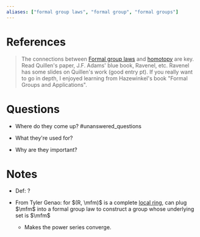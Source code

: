 ```yaml
---
aliases: ["formal group laws", "formal group", "formal groups"]
---
```


# References

> The connections between [Formal group laws](../zettelkasten/Formal%20group.md) and [homotopy](Chromatic%20homotopy%20theory) are key. Read Quillen's paper, J.F. Adams' blue book, Ravenel, etc. Ravenel has some slides on Quillen's work (good entry pt). If you really want to go in depth, I enjoyed learning from Hazewinkel's book "Formal Groups and Applications".

# Questions

  - Where do they come up?
	#unanswered_questions 

  - What they're used for?
  - Why are they important?

# Notes

- Def: ?

- From Tyler Genao: for $(R, \mfm)$ is a complete [local ring](local%20ring), can plug $\mfm$ into a formal group law to construct a group whose underlying set is $\mfm$
	- Makes the power series converge.

